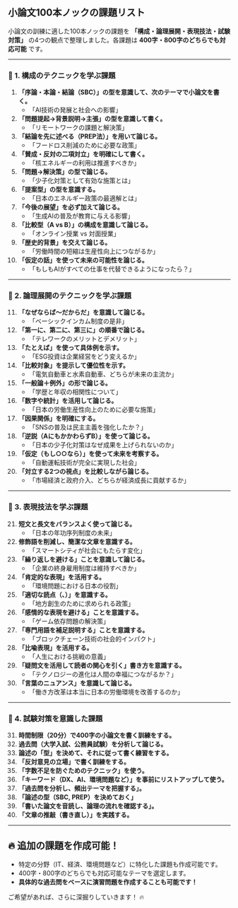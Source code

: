 ## **小論文100本ノックの課題リスト**

小論文の訓練に適した100本ノックの課題を **「構成・論理展開・表現技法・試験対策」** の4つの観点で整理しました。各課題は **400字・800字のどちらでも対応可能** です。

---

### **🔷 1. 構成のテクニックを学ぶ課題**
1. **「序論・本論・結論（SBC）」の型を意識して、次のテーマで小論文を書く。**  
   - 「AI技術の発展と社会への影響」
2. **「問題提起→背景説明→主張」の型を意識して書く。**  
   - 「リモートワークの課題と解決策」
3. **「結論を先に述べる（PREP法）」を用いて論じる。**  
   - 「フードロス削減のために必要な政策」
4. **「賛成・反対の二項対立」を明確にして書く。**  
   - 「核エネルギーの利用は推進すべきか」
5. **「問題→解決策」の型で論じる。**  
   - 「少子化対策として有効な施策とは」
6. **「提案型」の型を意識する。**  
   - 「日本のエネルギー政策の最適解とは」
7. **「今後の展望」を必ず加えて論じる。**  
   - 「生成AIの普及が教育に与える影響」
8. **「比較型（A vs B）」の構成を意識して論じる。**  
   - 「オンライン授業 vs 対面授業」
9. **「歴史的背景」を交えて論じる。**  
   - 「労働時間の短縮は生産性向上につながるか」
10. **「仮定の話」を使って未来の可能性を論じる。**  
    - 「もしもAIがすべての仕事を代替できるようになったら？」

---

### **🔷 2. 論理展開のテクニックを学ぶ課題**
11. **「なぜならば～だからだ」を意識して論じる。**  
    - 「ベーシックインカム制度の是非」
12. **「第一に、第二に、第三に」の順番で論じる。**  
    - 「テレワークのメリットとデメリット」
13. **「たとえば」を使って具体例を示す。**  
    - 「ESG投資は企業経営をどう変えるか」
14. **「比較対象」を提示して優位性を示す。**  
    - 「電気自動車と水素自動車、どちらが未来の主流か」
15. **「一般論＋例外」の形で論じる。**  
    - 「学歴と年収の相関性について」
16. **「数字や統計」を活用して論じる。**  
    - 「日本の労働生産性向上のために必要な施策」
17. **「因果関係」を明確にする。**  
    - 「SNSの普及は民主主義を強化したか？」
18. **「逆説（AにもかかわらずB）」を使って論じる。**  
    - 「日本の少子化対策はなぜ成果を上げられないのか」
19. **「仮定（もし○○なら）」を使って未来を考察する。**  
    - 「自動運転技術が完全に実現した社会」
20. **「対立する2つの視点」を比較しながら論じる。**  
    - 「市場経済と政府介入、どちらが経済成長に貢献するか」

---

### **🔷 3. 表現技法を学ぶ課題**
21. **短文と長文をバランスよく使って論じる。**  
    - 「日本の年功序列制度の未来」
22. **修飾語を削減し、簡潔な文章を意識する。**  
    - 「スマートシティが社会にもたらす変化」
23. **「繰り返しを避ける」ことを意識して論じる。**  
    - 「企業の終身雇用制度は維持すべきか」
24. **「肯定的な表現」を活用する。**  
    - 「環境問題における日本の役割」
25. **「適切な読点（、）」を意識する。**  
    - 「地方創生のために求められる政策」
26. **「感情的な表現を避ける」ことを意識する。**  
    - 「ゲーム依存問題の解決策」
27. **「専門用語を補足説明する」ことを意識する。**  
    - 「ブロックチェーン技術の社会的インパクト」
28. **「比喩表現」を活用する。**  
    - 「人生における挑戦の意義」
29. **「疑問文を活用して読者の関心を引く」書き方を意識する。**  
    - 「テクノロジーの進化は人間の幸福につながるか？」
30. **「言葉のニュアンス」を意識して論じる。**  
    - 「働き方改革は本当に日本の労働環境を改善するのか」

---

### **🔷 4. 試験対策を意識した課題**
31. **時間制限（20分）で400字の小論文を書く訓練をする。**  
32. **過去問（大学入試、公務員試験）を分析して論じる。**  
33. **論述の「型」を決めて、それに従って書く練習をする。**  
34. **「反対意見の立場」で書く訓練をする。**  
35. **「字数不足を防ぐためのテクニック」を使う。**  
36. **「キーワード（DX、AI、環境問題など）」を事前にリストアップして使う。**  
37. **「過去問を分析し、頻出テーマを把握する」。**  
38. **「論述の型（SBC, PREP）を決めておく」**  
39. **「書いた論文を音読し、論理の流れを確認する」。**  
40. **「文章の推敲（書き直し）」を実践する。**

---

## **🔥 追加の課題を作成可能！**
- 特定の分野（IT、経済、環境問題など）に特化した課題も作成可能です。
- 400字・800字のどちらでも対応可能なテーマを選定します。
- **具体的な過去問をベースに演習問題を作成することも可能です！**

ご希望があれば、さらに深掘りしていきます！ 🔥